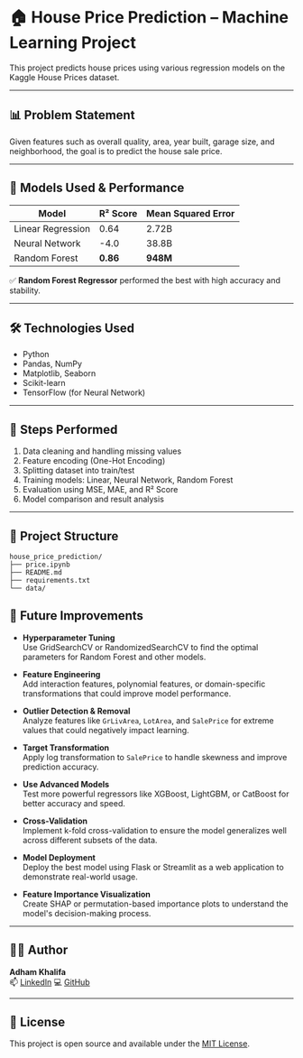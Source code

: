 # 🏠 House Price Prediction – Machine Learning Project

This project predicts house prices using various regression models on the Kaggle House Prices dataset.

---

## 📊 Problem Statement

Given features such as overall quality, area, year built, garage size, and neighborhood, the goal is to predict the house sale price.

---

## 🧠 Models Used & Performance

| Model              | R² Score | Mean Squared Error |
|-------------------|----------|--------------------|
| Linear Regression | 0.64     | 2.72B              |
| Neural Network    | -4.0     | 38.8B              |
| Random Forest     | **0.86** | **948M**           |

✅ **Random Forest Regressor** performed the best with high accuracy and stability.

---

## 🛠️ Technologies Used

- Python
- Pandas, NumPy
- Matplotlib, Seaborn
- Scikit-learn
- TensorFlow (for Neural Network)

---

## 🚀 Steps Performed

1. Data cleaning and handling missing values
2. Feature encoding (One-Hot Encoding)
3. Splitting dataset into train/test
4. Training models: Linear, Neural Network, Random Forest
5. Evaluation using MSE, MAE, and R² Score
6. Model comparison and result analysis

---

## 📁 Project Structure

```
house_price_prediction/
├── price.ipynb
├── README.md
├── requirements.txt
└── data/

```
## 🔮 Future Improvements

- **Hyperparameter Tuning**  
  Use GridSearchCV or RandomizedSearchCV to find the optimal parameters for Random Forest and other models.

- **Feature Engineering**  
  Add interaction features, polynomial features, or domain-specific transformations that could improve model performance.

- **Outlier Detection & Removal**  
  Analyze features like `GrLivArea`, `LotArea`, and `SalePrice` for extreme values that could negatively impact learning.

- **Target Transformation**  
  Apply log transformation to `SalePrice` to handle skewness and improve prediction accuracy.

- **Use Advanced Models**  
  Test more powerful regressors like XGBoost, LightGBM, or CatBoost for better accuracy and speed.

- **Cross-Validation**  
  Implement k-fold cross-validation to ensure the model generalizes well across different subsets of the data.

- **Model Deployment**  
  Deploy the best model using Flask or Streamlit as a web application to demonstrate real-world usage.

- **Feature Importance Visualization**  
  Create SHAP or permutation-based importance plots to understand the model's decision-making process.


---

## 👨‍💻 Author

**Adham Khalifa**  
📫 [LinkedIn](https://www.linkedin.com/in/abn-khalifa)
💻 [GitHub](https://github.com/AbnKhalifa)

---

## 📄 License

This project is open source and available under the [MIT License](LICENSE).
